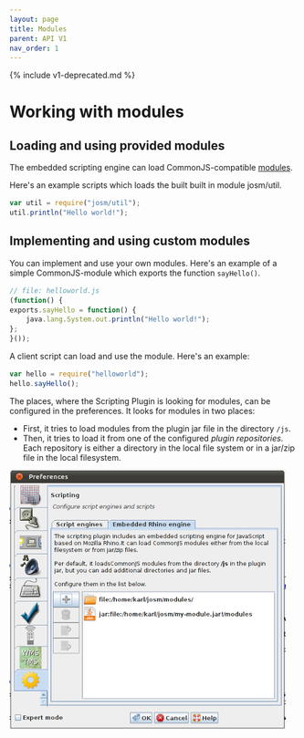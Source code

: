 ```yaml
---
layout: page
title: Modules
parent: API V1
nav_order: 1
---
```


{% include v1-deprecated.md %}

# Working with modules

## Loading and using provided modules

The embedded scripting engine can load CommonJS-compatible <a href="http://www.commonjs.org/specs/modules/1.0/">modules</a>.

Here's an example scripts which loads the built built in module <a data-js-object="module:josm/util">josm/util</a>.

```js
var util = require("josm/util");
util.println("Hello world!");
```

## Implementing and using custom modules

You can implement and use your own modules.
Here's an example of a simple CommonJS-module which exports the function `sayHello()`.

```js
// file: helloworld.js
(function() {
exports.sayHello = function() {
    java.lang.System.out.println("Hello world!");
};
}());
```

A client script can load and use the module. Here's an example:

```js
var hello = require("helloworld");
hello.sayHello();
```

The places, where the Scripting Plugin is looking for modules, can be configured in the 
preferences. It looks for modules in two places:

*  First, it tries to load modules from the plugin jar file in the directory `/js`.
* Then, it tries to load it from one of the configured *plugin repositories*. Each repository is
  either a directory in the local file system or in a jar/zip file in the local filesystem.

<img src="/assets/img/v1/configure-script-repositories.png"/>

